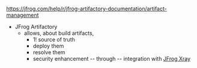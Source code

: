 https://jfrog.com/help/r/jfrog-artifactory-documentation/artifact-management

* JFrog Artifactory
  * allows, about build artifacts,
    * 1! source of truth
    * deploy them
    * resolve them
    * security enhancement -- through -- integration with [JFrog Xray](jfrog-security-documentation.jfrog-xray.md)
